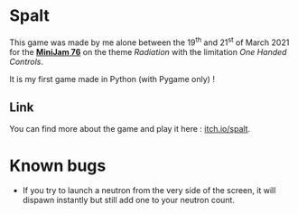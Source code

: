 # Spalt
This game was made by me alone between the 19<sup>th</sup> and 21<sup>st</sup> of March 2021 for the [**MiniJam 76**](https://itch.io/jam/mini-jam-76-radiation) on the theme *Radiation* with the limitation *One Handed Controls*.

It is my first game made in Python (with Pygame only) !

## Link
You can find more about the game and play it here : [itch.io/spalt](https://charon25.itch.io/spalt).

# Known bugs
* If you try to launch a neutron from the very side of the screen, it will dispawn instantly but still add one to your neutron count.